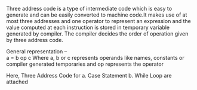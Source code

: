 Three address code is a type of intermediate code which is easy to generate and can be easily converted to machine code.It makes use of at most three addresses and one operator to represent an expression and the value computed at each instruction is stored in temporary variable generated by compiler. The compiler decides the order of operation given by three address code.

General representation –      
            a = b op c
Where a, b or c represents operands like names, constants or compiler generated temporaries and op represents the operator

Here, Three Address Code for   a. Case Statement    b. While Loop are attached


